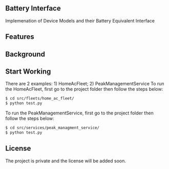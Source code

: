 ## Battery Interface

Implemenation of Device Models and their Battery Equivalent Interface

## Features

## Background

## Start Working

There are 2 examples: 1) HomeAcFleet; 2) PeakManagementService
To run the HomeAcFleet, first go to the project folder then follow the steps below:

```sh
$ cd src/fleets/home_ac_fleet/
$ python test.py
```

To run the PeakManagementService, first go to the project folder then follow the steps below:

```sh
$ cd src/services/peak_managment_service/
$ python test.py
```

## License
The project is private and the license will be added soon.
